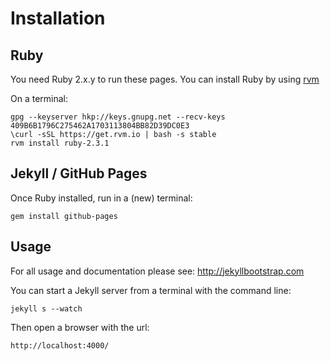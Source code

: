 # Installation

## Ruby

You need Ruby 2.x.y to run these pages.
You can install Ruby by using [rvm](https://rvm.io/)

On a terminal:

```
gpg --keyserver hkp://keys.gnupg.net --recv-keys 409B6B1796C275462A1703113804BB82D39DC0E3
\curl -sSL https://get.rvm.io | bash -s stable
rvm install ruby-2.3.1
```
## Jekyll / GitHub Pages

Once Ruby installed, run in a (new) terminal:

`gem install github-pages`

## Usage

For all usage and documentation please see: <http://jekyllbootstrap.com>

You can start a Jekyll server from a terminal with the command line:

`jekyll s --watch`

Then open a browser with the url:

`http://localhost:4000/`

